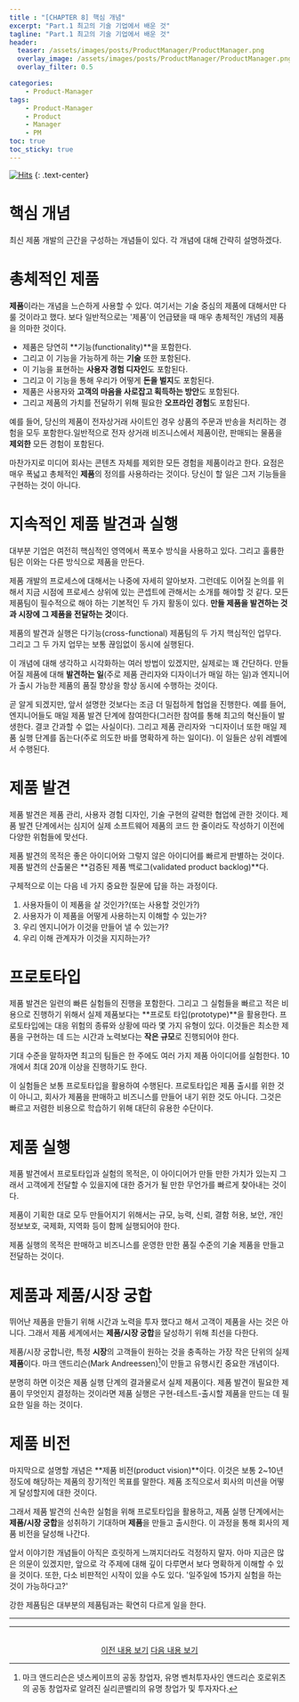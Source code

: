 ```yaml
---
title : "[CHAPTER 8] 핵심 개념"
excerpt: "Part.1 최고의 기술 기업에서 배운 것"
tagline: "Part.1 최고의 기술 기업에서 배운 것"
header:
  teaser: /assets/images/posts/ProductManager/ProductManager.png
  overlay_image: /assets/images/posts/ProductManager/ProductManager.png
  overlay_filter: 0.5

categories:
    - Product-Manager
tags:
    - Product-Manager
    - Product
    - Manager
    - PM
toc: true
toc_sticky: true
---
```


[![Hits](https://hits.seeyoufarm.com/api/count/incr/badge.svg?url=https%3A%2F%2Fsanghyuk.dev%2Fproduct-manager%2F10%2F&count_bg=%23555555&title_bg=%230581A6&icon=&icon_color=%23E7E7E7&title=hits&edge_flat=false)](https://hits.seeyoufarm.com)
{: .text-center}

# 핵심 개념

최신 제품 개발의 근간을 구성하는 개념들이 있다. 각 개념에 대해 간략히 설명하겠다.

# 총체적인 제품

**제품**이라는 개념을 느슨하게 사용할 수 있다. 여기서는 기술 중심의 제품에 대해서만 다룰 것이라고 했다. 보다 일반적으로는 '제품'이 언급됐을 때 매우 총체적인 개념의 제품을 의마한 것이다. 

- 제품은 당연히 **기능(functionality)**을 포함한다.
- 그리고 이 기능을 가능하게 하는 **기술** 또한 포함된다.
- 이 기능을 표현하는 **사용자 경험 디자인**도 포함된다.
- 그리고 이 기능을 통해 우리가 어떻게 **돈을 벌지**도 포함된다.
- 제품은 사용자와 **고객의 마음을 사로잡고 획득하는 방안**도 포함된다.
- 그리고 제품의 가치를 전달하기 위해 필요한 **오프라인 경험**도 포함된다.

예를 들어, 당신의 제품이 전자상거래 사이트인 경우 상품의 주문과 반송을 처리하는 경험을 모두 포함한다.일반적으로 전자 상거래 비즈니스에서 제품이란, 판매되는 물품을 **제외한** 모든 경험이 포함된다.

마찬가지로 미디어 회사는 콘텐츠 자체를 제외한 모든 경험을 제품이라고 한다. 요점은 매우 폭넓고 총체적인 **제품**의 정의를 사용하라는 것이다. 당신이 할 일은 그저 기능들을 구현하는 것이 아니다.

# 지속적인 제품 발견과 실행

대부분 기업은 여전히 핵심적인 영역에서 폭포수 방식을 사용하고 있다. 그리고 훌륭한 팀은 이와는 다른 방식으로 제품을 만든다. 

제품 개발의 프로세스에 대해서는 나중에 자세히 알아보자. 그런데도 이어질 논의를 위해서 지금 시점에 프로세스 상위에 있는 콘셉트에 관해서는 소개를 해야할 것 같다. 모든 제품팀이 필수적으로 해야 하는 기본적인 두 가지 활동이 있다. **만들 제품을 발견하는 것과 시장에 그 제품을 전달하는 것**이다.

제품의 발견과 실행은 다기능(cross-functional) 제품팀의 두 가지 핵심적인 업무다. 그리고 그 두 가지 업무는 보통 끊임없이 동시에 실행된다.

이 개념에 대해 생각하고 시각화하는 여러 방법이 있겠지만, 실제로는 꽤 간단하다. 만들어질 제품에 대해 **발견하는 일**(주로 제품 관리자와 디자이너가 매일 하는 일)과 엔지니어가 출시 가능한 제품의 품질 향상을 항상 동시에 수행하는 것이다.

곧 알게 되겠지만, 앞서 설명한 것보다는 조금 더 밀접하게 협업을 진행한다. 예를 들어, 엔지니어들도 매일 제품 발견 단계에 참여한다(그러한 참여를 통해 최고의 혁신들이 발생한다. 결코 간과할 수 없는 사실이다). 그리고 제품 관리자와 ㄱ디자이너 또한 매일 제품 실행 단계를 돕는다(주로 의도한 바를 명확하게 하는 일이다). 이 일들은 상위 레벨에서 수행된다.

# 제품 발견

제품 발견은 제품 관리, 사용자 경험 디자인, 기술 구현의 갈력한 협업에 관한 것이다. 제품 발견 단계에서는 심지어 실제 소프트웨어 제품의 코드 한 줄이라도 작성하기 이전에 다양한 위험들에 맞선다.

제품 발견의 목적은 좋은 아이디어와 그렇지 않은 아이디어를 빠르게 판별하는 것이다. 제품 발견의 산출물은 **검증된 제품 백로그(validated product backlog)**다.

구체적으로 이는 다음 네 가지 중요한 질문에 답을 하는 과정이다.

1. 사용자들이 이 제품을 살 것인가?(또는 사용할 것인가?)
2. 사용자가 이 제품을 어떻게 사용하는지 이해할 수 있는가?
3. 우리 엔지니어가 이것을 만들어 낼 수 있는가?
4. 우리 이해 관계자가 이것을 지지하는가?

# 프로토타입

제품 발견은 일련의 빠른 실험들의 진행을 포함한다. 그리고 그 실험들을 빠르고 적은 비용으로 진행하기 위해서 실제 제품보다는 **프로토 타입(prototype)**을 활용한다. 프로토타입에는 대응 위험의 종류와 상황에 따라 몇 가지 유형이 있다. 이것들은 최소한 제품을 구현하는 데 드는 시간과 노력보다는 **작은 규모**로 진행되어야 한다.

기대 수준을 말하자면 최고의 팀들은 한 주에도 여러 가지 제품 아이디어를 실험한다. 10개에서 최대 20개 이상을 진행하기도 한다.

이 실험들은 보통 프로토타입을 활용하여 수행된다. 프로토타입은 제품 출시를 위한 것이 아니고, 회사가 제품을 판매하고 비즈니스를 만들어 내기 위한 것도 아니다. 그것은 빠르고 저렴한 비용으로 학습하기 위해 대단히 유용한 수단이다.

# 제품 실행

제품 발견에서 프로토타입과 실험의 목적은, 이 아이디어가 만들 만한 가치가 있는지 그래서 고객에게 전달할 수 있을지에 대한 증거가 될 만한 무언가를 빠르게 찾아내는 것이다.

제품이 기획한 대로 모두 만들어지기 위해서는 규모, 능력, 신뢰, 결함 허용, 보안, 개인정보보호, 국제화, 지역화 등이 함께 실행되어야 한다.

제품 실행의 목적은 판매하고 비즈니스를 운영한 만한 품질 수준의 기술 제품을 만들고 전달하는 것이다.

# 제품과 제품/시장 궁합

뛰어난 제품을 만들기 위해 시간과 노력을 투자 했다고 해서 고객이 제품을 사는 것은 아니다. 그래서 제품 세계에서는 **제품/시장 궁합**을 달성하기 위해 최선을 다한다.

제품/시장 궁합니란, 특정 **시장**의 고객들이 원하는 것을 충족하는 가장 작은 단위의 실제 **제품**이다. 마크 앤드리슨(Mark Andreessen)[^*]이 만들고 유행시킨 중요한 개념이다.

분명히 하면 이것은 제품 실행 단계의 결과물로서 실제 제품이다. 제품 발견이 필요한 제품이 무엇인지 결정하는 것이라면 제품 실행은 구현-테스트-출시할 제품을 만드는 데 필요한 일을 하는 것이다.

# 제품 비전

마지막으로 설명할 개념은 **제품 비전(product vision)**이다. 이것은 보통 2~10년 정도에 해당하는 제품의 장기적인 목표를 말한다. 제품 조직으로서 회사의 미션을 어떻게 달성할지에 대한 것이다.

그래서 제품 발견의 신속한 실험을 위해 프로토타입을 활용하고, 제품 실행 단계에서는 **제품/시장 궁합**을 성취하기 기대하며 **제품**을 만들고 출시한다. 이 과정을 통해 회사의 제품 비전을 달성해 나간다.

앞서 이야기한 개념들이 아직은 흐릿하게 느껴지더라도 걱정하지 말자. 아마 지금은 많은 의문이 있겠지만, 앞으로 각 주제에 대해 깊이 다루면서 보다 명확하게 이해할 수 있을 것이다. 또한, 다소 비판적인 시작이 있을 수도 있다. '일주일에 15가지 실험을 하는 것이 가능하다고?'

강한 제품팀은 대부분의 제품팀과는 확연히 다르게 일을 한다.

---

[^*]: 마크 앤드리슨은 넷스케이프의 공동 창업자, 유명 벤처투자사인 앤드리슨 호로위츠의 공동 창업자로 알려진 실리콘밸리의 유명 창업가 및 투자자다.

---

<br/>
<center>
<a href="https://sanghyuk.dev/Product-Manager/9/" class="btn btn--info">이전 내용 보기</a>
<a href="https://sanghyuk.dev/Product-Manager/11/" class="btn btn--info">다음 내용 보기</a>
</center>